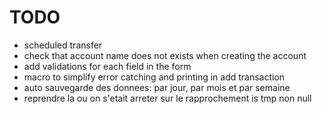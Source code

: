 # TODO
- scheduled transfer
- check that account name does not exists when creating the account
- add validations for each field in the form
- macro to simplify error catching and printing in add transaction
- auto sauvegarde des donnees: par jour, par mois et par semaine
- reprendre la ou on s'etait arreter sur le rapprochement is tmp non null